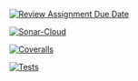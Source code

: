[![Review Assignment Due Date](https://classroom.github.com/assets/deadline-readme-button-24ddc0f5d75046c5622901739e7c5dd533143b0c8e959d652212380cedb1ea36.svg)](https://classroom.github.com/a/T5K9tzcv)

[![Sonar-Cloud](https://github.com/ULL-ESIT-INF-DSI-2324/ull-esit-inf-dsi-23-24-prct09-filesystem-magic-app-AlejandroJ22/actions/workflows/build.yml/badge.svg)](https://github.com/ULL-ESIT-INF-DSI-2324/ull-esit-inf-dsi-23-24-prct09-filesystem-magic-app-AlejandroJ22/actions/workflows/build.yml)

[![Coveralls](https://github.com/ULL-ESIT-INF-DSI-2324/ull-esit-inf-dsi-23-24-prct09-filesystem-magic-app-AlejandroJ22/actions/workflows/coveralls.yml/badge.svg)](https://github.com/ULL-ESIT-INF-DSI-2324/ull-esit-inf-dsi-23-24-prct09-filesystem-magic-app-AlejandroJ22/actions/workflows/coveralls.yml)

[![Tests](https://github.com/ULL-ESIT-INF-DSI-2324/ull-esit-inf-dsi-23-24-prct09-filesystem-magic-app-AlejandroJ22/actions/workflows/node.js.yml/badge.svg)](https://github.com/ULL-ESIT-INF-DSI-2324/ull-esit-inf-dsi-23-24-prct09-filesystem-magic-app-AlejandroJ22/actions/workflows/node.js.yml)

